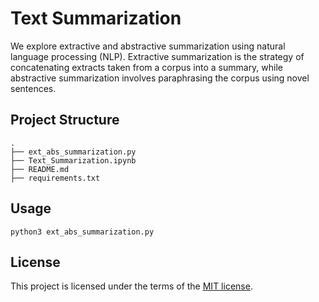 # Text Summarization
We explore extractive and abstractive summarization using natural language processing (NLP). Extractive summarization is the strategy of
concatenating extracts taken from a corpus into a summary, while abstractive summarization involves paraphrasing the corpus using novel sentences.

## Project Structure

```
.     
├── ext_abs_summarization.py
├── Text_Summarization.ipynb
├── README.md
├── requirements.txt
```
## Usage

```
python3 ext_abs_summarization.py 
```

## License
This project is licensed under the terms of the [MIT license](https://choosealicense.com/licenses/mit/).
